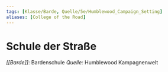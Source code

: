 ```yaml
---
tags: [Klasse/Barde, Quelle/5e/Humblewood_Campaign_Setting]
aliases: [College of the Road]
---
```

# Schule der Straße
_[[Barde]]_: Bardenschule
_Quelle:_ Humblewood Kampagnenwelt